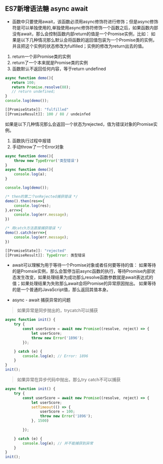 ## ES7新增语法糖 async await

+ 函数中只要使用await，该函数必须用async修饰符进行修饰；但是async修饰符是可以单独使用的,单独使用async修饰符修饰一个函数之后，如果函数内部没有await，那么会控制函数内部return的值是一个Promise实例，比如：
如果是以下几种情况那么默认会将函数的返回值包装为一个Promise类的实例，并且把这个实例的状态修改为fulfilled；实例的修改为return出去的值。
 1. return一个非Promise类的实例
 2. return了一个本来就是Promise类的实例
 3. 函数默认不返回任何内容，等于return undefined
 ```js
 async function demo(){
 	return 100;
	return Promise.resolve(88);
	// return undefined;
 }
 console.log(demo());
 
 [[PromiseState]]: "fulfilled"
 [[PromiseResult]]: 100 / 88 / undeinfed
 ```
如果是以下几种情况那么会返回一个状态为rejected，值为错误对象的Promise实例。
 1. 函数执行过程中报错
 2. 手动throw了一个Error对象
```js
async function demo(){
	throw new TypeError('类型错误')
}
async function demo(){
	console.log(a);
}

console.log(demo());

/* then的第二个onRejected捕获错误 */
demo().then(res=>{
	console.log(res);
},err=>{
	console.log(err.message);
})

/* 用catch方法直接捕获错误 */
demo().catch(err=>{
	console.log(err.message);
})

[[PromiseState]]: "rejected"
[[PromiseResult]]: TypeError: 类型错误
```

+ await可以理解为用于等待一个Promise对象或者任何要等待的值：
如果等待的是Promsie实例，那么会暂停当前async函数的执行，等待Promise内部状态发生改变，如果处理结果为成功那么resolve函数参数就是await表达式的值；如果处理结果为失败那么await会将Promise的异常原因抛出。
如果等待的是一个普通的JavaScript值，那么返回其值本身。

+ async - await 捕获异常的问题

> 如果异常是同步抛出的，trycatch可以捕获
```js
async function init() {
	try {
		const userScore = await new Promise((resolve, reject) => {
			let userScore;
			throw new Error('1896');  
		});

	} catch (e) {
		console.log(e); // Error: 1896
	}
}
init();

```

> 如果异常在异步代码中抛出，那么try catch不可以捕获

```js
async function init() {
	try {
		const userScore = await new Promise((resolve, reject) => {
			let userScore;
			setTimeout(() => {
				userScore = 100;
				throw new Error('1896');
			}, 1500)
			
		});

	} catch (e) {
		console.log(e); // 并不能捕获到异常
	}
}
init();

```